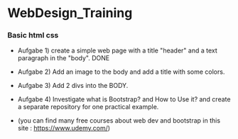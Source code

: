 # WebDesign_Training
### Basic html css


- Aufgabe 1)  create a simple web page with a title "header" and a text paragraph in the "body". DONE
- Aufgabe 2)  Add an image to the body and add a title with some colors.
- Aufgabe 3)  Add 2 divs into the BODY.

- Aufgabe 4) Investigate what is Bootstrap? and How to Use it? and create a separate repository for one practical example.
- (you can find many free courses about web dev and bootstrap in this site : https://www.udemy.com/)
